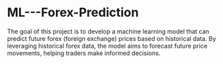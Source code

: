 # ML---Forex-Prediction
The goal of this project is to develop a machine learning model that can predict future forex (foreign exchange) prices based on historical data. By leveraging historical forex data, the model aims to forecast future price movements, helping traders make informed decisions.

